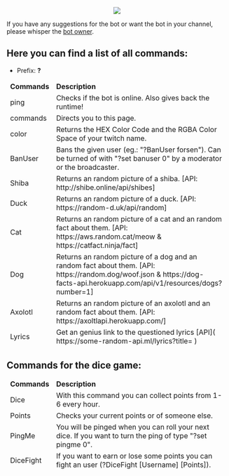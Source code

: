 
<p align="center">
  <img src="https://static-cdn.jtvnw.net/jtv_user_pictures/c1b46cfb-6bd0-48a7-8bdf-db288daa35f2-profile_image-300x300.png" />
</p>

If you have any suggestions for the bot or want the bot in your channel, please whisper the [bot owner](https://twitch.tv/benASTRO).
## Here you can find a list of all commands:

* Prefix: **?**

<table>
  <thead>
    <td>
      <b> Commands </b>
    </td>
    <td>
      <b> Description </b>
    </td>
  </thead>
  <thead>
    <td>
      ping 
    </td>
    <td>
      Checks if the bot is online. Also gives back the runtime!
    </td>
  </thead>
  <thead>
    <td>
      commands
    </td>
    <td>
      Directs you to this page.
    </td>
  </thead>
  <thead>
    <td>
      color
    </td>
    <td>
      Returns the HEX Color Code and the RGBA Color Space of your twitch name.
    </td>
  </thead>
  <thead>
    <td>
      BanUser
    </td>
    <td>
      Bans the given user (eg.: "?BanUser forsen"). Can be turned of with "?set banuser 0" by a moderator or the broadcaster.
    </td>
  </thead>
  <thead>
    <td>
      Shiba
    </td>
    <td>
      Returns an random picture of a shiba. [API: http://shibe.online/api/shibes]
    </td>
  </thead>
  <thead>
    <td>
      Duck
    </td>
    <td>
      Returns an random picture of a duck. [API: https://random-d.uk/api/random]
    </td>
  </thead>
  <thead>
    <td>
      Cat
    </td>
    <td>
      Returns an random picture of a cat and an random fact about them. [API: https://aws.random.cat/meow & https://catfact.ninja/fact]
    </td>
  </thead>
  <thead>
    <td>
      Dog
    </td>
    <td>
      Returns an random picture of a dog and an random fact about them. [API: https://random.dog/woof.json & https://dog-facts-api.herokuapp.com/api/v1/resources/dogs?number=1]
    </td>
  </thead>
  <thead>
    <td>
      Axolotl
    </td>
    <td>
      Returns an random picture of an axolotl and an random fact about them. [API: https://axoltlapi.herokuapp.com/]
    </td>
  </thead>
  <thead>
    <td>
      Lyrics
    </td>
    <td>
      Get an genius link to the questioned lyrics [API]( https://some-random-api.ml/lyrics?title= )
    </td>
  </thead>
  </table>
  
## Commands for the dice game:

<table>
  <thead>
    <td>
      <b> Commands </b>
    </td>
    <td>
      <b> Description </b>
    </td>
  </thead>
  <thead>
    <td>
      Dice
    </td>
    <td>
      With this command you can collect points from 1-6 every hour.
    </td>
  </thead>
  <thead>
    <td>
      Points
    </td>
    <td>
      Checks your current points or of someone else.
    </td>
  <thead>
    <td>
      PingMe
    </td>
    <td>
      You will be pinged when you can roll your next dice. If you want to turn the ping of type "?set pingme 0".
    </td>
  <thead>
    <td>
      DiceFight
    </td>
    <td>
      If you want to earn or lose some points you can fight an user (?DiceFight [Username] [Points]).
    </td>
      

